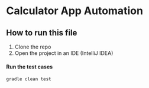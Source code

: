 # Calculator App Automation

## How to run this file

1. Clone the repo
2. Open the project in an IDE (IntelliJ IDEA)

#### Run the test cases

```
gradle clean test
```
